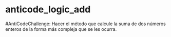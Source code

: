 # anticode_logic_add
#AntiCodeChallenge: Hacer el método que calcule la suma de dos números enteros de la forma más compleja que se les ocurra.
